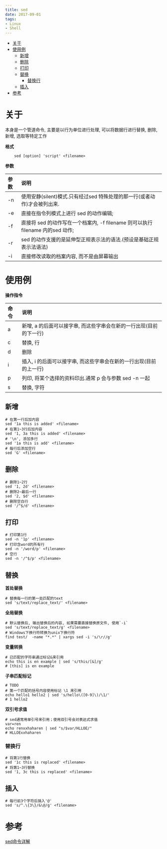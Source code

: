 ```yaml
---
title: sed
date: 2017-09-01
tags:
- Linux
- Shell
---
```

<!-- TOC -->

- [关于](#关于)
- [使用例](#使用例)
    - [新增](#新增)
    - [删除](#删除)
    - [打印](#打印)
    - [替换](#替换)
        - [替换行](#替换行)
    - [插入](#插入)
- [参考](#参考)

<!-- /TOC -->
# 关于

本身是一个管道命令, 主要是以行为单位进行处理, 可以将数据行进行替换, 删除, 新增, 选取等特定工作

__格式__

```shell
	sed [option] 'script' <filename>
```

__参数__

|参数|说明|
|:---|:---|
|-n|使用安静(silent)模式.只有经过sed 特殊处理的那一行(或者动作)才会被列出来.|
|-e|直接在指令列模式上进行 sed 的动作编辑;|
|-f|直接将 sed 的动作写在一个档案内, -f filename 则可以执行 filename 内的sed 动作;|
|-r|sed 的动作支援的是延伸型正规表示法的语法.(预设是基础正规表示法语法)|
|-i|直接修改读取的档案内容, 而不是由屏幕输出|


# 使用例

__操作指令__

|命令|说明|
|:---|:---|
|a|新增, a 的后面可以接字串, 而这些字串会在新的一行出现(目前的下一行)|
|c|替换, 行|
|d|删除|
|i|插入, i 的后面可以接字串, 而这些字串会在新的一行出现(目前的上一行)|
|p|列印, 将某个选择的资料印出.通常 p 会与参数 sed -n 一起|
|s|替换, 字符|


## 新增

```shell
# 在第一行后加内容
sed '1a this is added' <filename>
# 在第1~3行后加内容
sed '1, 3a this is added' <filename>
# '\n', 添加多行
sed '1a this is add' <filename>
# 每行后添加空行
sed 'G' <filename>
```

## 删除


```shell
# 删除1~2行
sed '1, 2d' <filename>
# 删除2~最后一行
sed '2, $d' <filename>
# 删除空白行
sed '/^$/d' <filename>
```

## 打印

```shell
# 打印第1行
sed -n '1p' <filename>
# 打印含word的所有行
sed -n '/word/p' <filename>
# 空行
sed -n '/^$/p' <filename>
```

## 替换

__首处替换__

```shell
# 替换每一行的第一处匹配的text
sed 's/text/replace_text/' <filename>
```

__全局替换__

```shell
# 默认替换后, 输出替换后的内容, 如果需要直接替换原文件, 使用`-i`
sed 's/text/replace_text/g' <filename>
# Windows下换行符转换为unix下换行符
find test/  -name "*.*" | xargs sed -i 's/\r//g'
```

__变量转换__

```shell
# 已匹配的字符串通过标记&来引用
echo this is en example | sed 's/this/[&]/g'
# [this] is en example
```

__子串匹配标记__

```shell
# TODO
# 第一个匹配的括号内容使用标记 \1 来引用
echo hello1 hello2 | sed 's/hello\([0-9]\)/\1/'
# 1 hello2
```

__双引号求值__

```shell
# sed通常用单引号来引用；使用双引号会对表达式求值
var=ren
echo renxxhaharen | sed "s/$var/HLLOE/"
# HLLOExxhaharen
```

### 替换行

```shell
# 将第1行替换
sed '1c this is replaced' <filename>
# 将第1~3行替换
sed '1, 3c this is replaced' <filename>
```

## 插入

```shell
# 每行前3个字符后插入'@'
sed 's/^.\{3\}/&\@/g' <filename>
```


# 参考

[sed命令详解](http://8598676.blog.51cto.com/8588676/1398213)